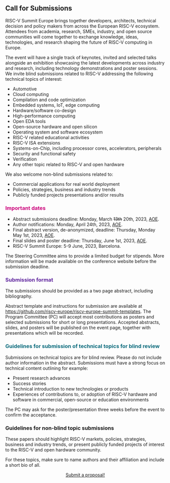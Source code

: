 ## Call for Submissions

RISC-V Summit Europe brings together developers, architects, technical
decision and policy makers from across the European RISC-V
ecosystem. Attendees from academia, research, SMEs, industry, and open
source communities will come together to exchange knowledge, ideas,
technologies, and research shaping the future of RISC-V computing in
Europe.

The event will have a single track of keynotes, invited and selected
talks alongside an exhibition showcasing the latest developments
across industry and research, including technology demonstrations and
poster sessions.  We invite blind submissions related to RISC-V
addressing the following technical topics of interest:

 - Automotive 
 - Cloud computing
 - Compilation and code optimization
 - Embedded systems, IoT, edge computing
 - Hardware/software co-design
 - High-performance computing
 - Open EDA tools
 - Open-source hardware and open silicon
 - Operating system and software ecosystem 
 - RISC-V related educational activities
 - RISC-V ISA extensions
 - Systems-on-Chip, including processor cores, accelerators, peripherals
 - Security and functional safety 
 - Verification
 - Any other topic related to RISC-V and open hardware

We also welcome non-blind submissions related to:

 - Commercial applications for real world deployment
 - Policies, strategies, business and industry trends
 - Publicly funded projects presentations and/or results

<h3 style="color: #cb007b" id="important-dates">Important dates</h3>

 - Abstract submissions deadline: Monday, March ~~13th~~ 20th, 2023,
   [AOE](https://en.wikipedia.org/wiki/Anywhere_on_Earth).
 - Author notifications: Monday, April 24th, 2023,
   [AOE](https://en.wikipedia.org/wiki/Anywhere_on_Earth).
 - Final abstract version, de-anonymized, deadline: Thursday, Monday
   May 1st, 2023,
   [AOE](https://en.wikipedia.org/wiki/Anywhere_on_Earth).
 - Final slides and poster deadline: Thursday, June 1st,
   2023, [AOE](https://en.wikipedia.org/wiki/Anywhere_on_Earth).
 - RISC-V Summit Europe: 5-9 June, 2023, Barcelona.

The Steering Committee aims to provide a limited budget for
stipends. More information will be made available on the conference
website before the submission deadline.

<h3 style="color: #60269e" id="submission-format">Submission format</h3>

The submissions should be provided as a two page abstract, including
bibliography.

Abstract template and instructions for submission are available at <https://github.com/riscv-europe/riscv-europe-summit-templates>.
The
Program Committee (PC) will accept most contributions as posters and
selected submissions for short or long presentations.  Accepted
abstracts, slides, and posters will be published on the event page,
together with presentations which will be recorded.

<h3 style="color: #0a6b7c" id="guidelines-for-submission-of-technical-topics-for-blind-review">Guidelines for submission of technical topics for blind review</h3>

Submissions on technical topics are for blind review. Please do not
include author information in the abstract. Submissions must have a
strong focus on technical content outlining for example:

 - Present research advances 
 - Success stories 
 - Technical introduction to new technologies or products
 - Experiences of contributions to, or adoption of RISC-V hardware and software in commercial, open-source or education environments 

The PC may ask for the poster/presentation three weeks before the
event to confirm the acceptance.

<h3  id="guidelines-for-non-blind-topic-submissions">Guidelines for non-blind topic submissions</h3>

These papers should highlight RISC-V markets, policies, strategies,
business and industry trends, or present publicly funded projects of
interest to the RISC-V and open hardware community.

For these topics, make sure to name authors and their affiliation and
include a short bio of all.

<div style="text-align: center">
<a href="https://barcelo.eventsair.com/PresentationPortal/risc-v2023/presentationportalrisc-v23" class="sponsor-button">Submit a proposal!</a>
</div>
